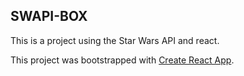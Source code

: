 ## SWAPI-BOX

This is a project using the Star Wars API and react.









This project was bootstrapped with [Create React App](https://github.com/facebookincubator/create-react-app).
